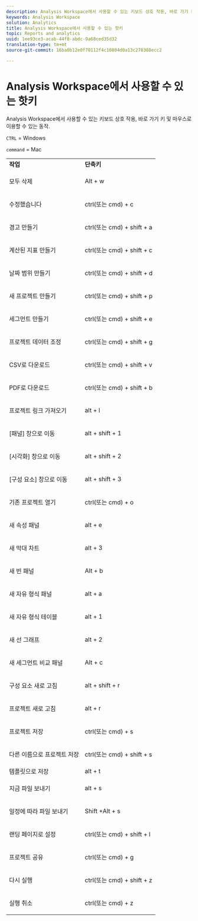 ```yaml
---
description: Analysis Workspace에서 사용할 수 있는 키보드 상호 작용, 바로 가기 키 및 마우스로 이용할 수 있는 동작.
keywords: Analysis Workspace
solution: Analytics
title: Analysis Workspace에서 사용할 수 있는 핫키
topic: Reports and analytics
uuid: 1ee93ce3-acab-44f8-abdc-9a68ced35d32
translation-type: tm+mt
source-git-commit: 16ba0b12e0f70112f4c10804d0a13c278388ecc2

---
```



# Analysis Workspace에서 사용할 수 있는 핫키

Analysis Workspace에서 사용할 수 있는 키보드 상호 작용, 바로 가기 키 및 마우스로 이용할 수 있는 동작.

`CTRL` = Windows

`command` = Mac

<table id="table_01F961F4F7E644E682B8A95B44F14FEE"> 
 <tbody> 
  <tr> 
   <td> <b> 작업</b> </td> 
   <td> <b> 단축키</b> </td> 
  </tr> 
  <tr> 
   <td colname="col1"> <p>모두 삭제 </p> </td> 
   <td colname="col2"> <p>Alt + w </p> </td> 
  </tr> 
  <tr> 
   <td colname="col1"> <p>수정했습니다 </p> </td> 
   <td colname="col2"> <p>ctrl(또는 cmd) + c </p> </td> 
  </tr> 
  <tr> 
   <td colname="col1"> <p>경고 만들기 </p> </td> 
   <td colname="col2"> <p>ctrl(또는 cmd) + shift + a </p> </td> 
  </tr> 
  <tr> 
   <td> <p> 계산된 지표 만들기 </p> </td> 
   <td> <p> ctrl(또는 cmd) + shift + c </p> </td> 
  </tr> 
  <tr> 
   <td colname="col1"> <p> 날짜 범위 만들기 </p> </td> 
   <td colname="col2"> <p> ctrl(또는 cmd) + shift + d </p> </td> 
  </tr> 
  <tr> 
   <td colname="col1"> <p> 새 프로젝트 만들기 </p> </td> 
   <td colname="col2"> <p> ctrl(또는 cmd) + shift + p </p> </td> 
  </tr> 
  <tr> 
   <td colname="col1"> <p> 세그먼트 만들기 </p> </td> 
   <td colname="col2"> <p> ctrl(또는 cmd) + shift + e </p> </td> 
  </tr> 
  <tr> 
   <td colname="col1"> <p>프로젝트 데이터 조정 </p> </td> 
   <td colname="col2"> <p>ctrl(또는 cmd) + shift + g </p> </td> 
  </tr> 
  <tr> 
   <td colname="col1"> <p> CSV로 다운로드 </p> </td> 
   <td colname="col2"> <p>ctrl(또는 cmd) + shift + v </p> </td> 
  </tr> 
  <tr> 
   <td colname="col1"> <p>PDF로 다운로드 </p> </td> 
   <td colname="col2"> <p>ctrl(또는 cmd) + shift + b </p> </td> 
  </tr> 
  <tr> 
   <td colname="col1"> <p>프로젝트 링크 가져오기 </p> </td> 
   <td colname="col2"> <p>alt + l </p> </td> 
  </tr> 
  <tr> 
   <td colname="col1"> <p>[패널] 창으로 이동 </p> </td> 
   <td colname="col2"> <p>alt + shift + 1 </p> </td> 
  </tr> 
  <tr> 
   <td colname="col1"> <p>[시각화] 창으로 이동 </p> </td> 
   <td colname="col2"> <p>alt + shift + 2 </p> </td> 
  </tr> 
  <tr> 
   <td colname="col1"> <p>[구성 요소] 창으로 이동 </p> </td> 
   <td colname="col2"> <p>alt + shift + 3 </p> </td> 
  </tr> 
  <tr> 
   <td> <p> 기존 프로젝트 열기 </p> </td> 
   <td> <p> ctrl(또는 cmd) + o </p> </td> 
  </tr> 
  <tr> 
   <td colname="col1"> <p>새 속성 패널 </p> </td> 
   <td colname="col2"> <p>alt + e </p> </td> 
  </tr> 
  <tr> 
   <td colname="col1"> <p>새 막대 차트 </p> </td> 
   <td colname="col2"> <p>alt + 3 </p> </td> 
  </tr> 
  <tr> 
   <td colname="col1"> <p>새 빈 패널 </p> </td> 
   <td colname="col2"> <p>Alt + b </p> </td> 
  </tr> 
  <tr> 
   <td colname="col1"> <p>새 자유 형식 패널 </p> </td> 
   <td colname="col2"> <p>alt + a </p> </td> 
  </tr> 
  <tr> 
   <td colname="col1"> <p>새 자유 형식 테이블 </p> </td> 
   <td colname="col2"> <p>alt + 1 </p> </td> 
  </tr> 
  <tr> 
   <td colname="col1"> <p>새 선 그래프 </p> </td> 
   <td colname="col2"> <p>alt + 2 </p> </td> 
  </tr> 
  <tr> 
   <td colname="col1"> <p> 새 세그먼트 비교 패널 </p> </td> 
   <td colname="col2"> <p>Alt + c </p> </td> 
  </tr> 
  <tr> 
   <td colname="col1"> <p>구성 요소 새로 고침 </p> </td> 
   <td colname="col2"> <p>alt + shift + r </p> </td> 
  </tr> 
  <tr> 
   <td colname="col1"> <p>프로젝트 새로 고침 </p> </td> 
   <td colname="col2"> <p>alt + r </p> </td> 
  </tr> 
  <tr> 
   <td> <p> 프로젝트 저장 </p> </td> 
   <td> <p> ctrl(또는 cmd) + s </p> </td> 
  </tr> 
  <tr> 
   <td> <p> 다른 이름으로 프로젝트 저장 </p> </td> 
   <td> <p> ctrl(또는 cmd) + shift + s </p> </td> 
  </tr> 
  <tr> 
   <td colname="col1"> 템플릿으로 저장 </td> 
   <td colname="col2"> alt + t </td> 
  </tr> 
  <tr> 
   <td colname="col1"> <p>지금 파일 보내기 </p> </td> 
   <td colname="col2"> <p>alt + s </p> </td> 
  </tr> 
  <tr> 
   <td> <p> 일정에 따라 파일 보내기 </p> </td> 
   <td> <p>Shift +Alt + s </p> </td> 
  </tr> 
  <tr> 
   <td colname="col1"> <p>랜딩 페이지로 설정 </p> </td> 
   <td colname="col2"> ctrl(또는 cmd) + shift + l </td> 
  </tr> 
  <tr> 
   <td> <p> 프로젝트 공유 </p> </td> 
   <td> <p> ctrl(또는 cmd) + g </p> </td> 
  </tr> 
  <tr> 
   <td colname="col1"> <p>다시 실행 </p> </td> 
   <td colname="col2"> <p>ctrl(또는 cmd) + shift + z </p> </td> 
  </tr> 
  <tr> 
   <td> <p>실행 취소 </p> </td> 
   <td> <p>ctrl(또는 cmd) + z </p> </td> 
  </tr> 
 </tbody> 
</table>

